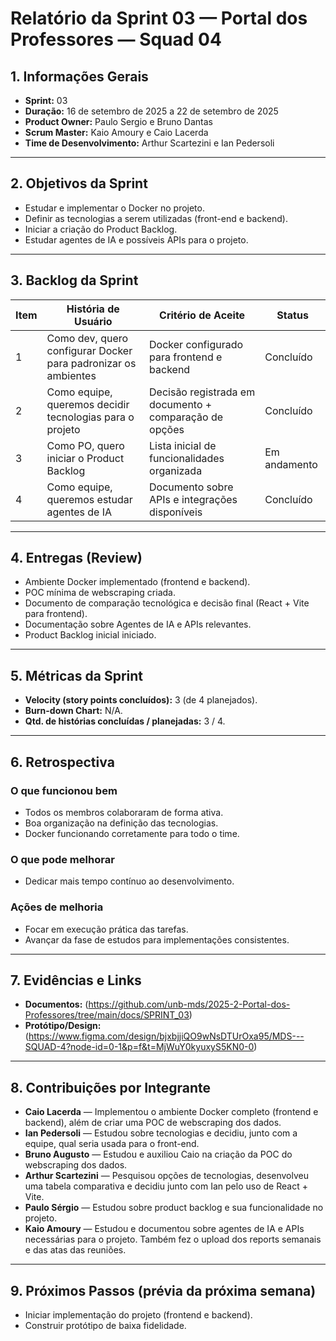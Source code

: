 # Relatório da Sprint 03 — Portal dos Professores — Squad 04

## 1. Informações Gerais

* **Sprint:** 03  
* **Duração:** 16 de setembro de 2025 a 22 de setembro de 2025  
* **Product Owner:** Paulo Sergio e Bruno Dantas  
* **Scrum Master:** Kaio Amoury e Caio Lacerda  
* **Time de Desenvolvimento:** Arthur Scartezini e Ian Pedersoli  

---

## 2. Objetivos da Sprint

* Estudar e implementar o Docker no projeto.  
* Definir as tecnologias a serem utilizadas (front-end e backend).  
* Iniciar a criação do Product Backlog.  
* Estudar agentes de IA e possíveis APIs para o projeto.  

---

## 3. Backlog da Sprint

| Item | História de Usuário | Critério de Aceite | Status |
| ---- | ------------------- | ------------------ | ------- |
| 1 | Como dev, quero configurar Docker para padronizar os ambientes | Docker configurado para frontend e backend | Concluído |
| 2 | Como equipe, queremos decidir tecnologias para o projeto | Decisão registrada em documento + comparação de opções | Concluído |
| 3 | Como PO, quero iniciar o Product Backlog | Lista inicial de funcionalidades organizada | Em andamento |
| 4 | Como equipe, queremos estudar agentes de IA | Documento sobre APIs e integrações disponíveis | Concluído |

---

## 4. Entregas (Review)

* Ambiente Docker implementado (frontend e backend).  
* POC mínima de webscraping criada.  
* Documento de comparação tecnológica e decisão final (React + Vite para frontend).  
* Documentação sobre Agentes de IA e APIs relevantes.  
* Product Backlog inicial iniciado.  

---

## 5. Métricas da Sprint

* **Velocity (story points concluídos):** 3 (de 4 planejados).  
* **Burn-down Chart:** N/A.  
* **Qtd. de histórias concluídas / planejadas:** 3 / 4.  

---

## 6. Retrospectiva

### O que funcionou bem
* Todos os membros colaboraram de forma ativa.  
* Boa organização na definição das tecnologias.  
* Docker funcionando corretamente para todo o time.  

### O que pode melhorar
* Dedicar mais tempo contínuo ao desenvolvimento.  

### Ações de melhoria
* Focar em execução prática das tarefas.  
* Avançar da fase de estudos para implementações consistentes.  

---

## 7. Evidências e Links

* **Documentos:** (https://github.com/unb-mds/2025-2-Portal-dos-Professores/tree/main/docs/SPRINT_03)
* **Protótipo/Design:** (https://www.figma.com/design/bjxbjjiQO9wNsDTUrOxa95/MDS---SQUAD-4?node-id=0-1&p=f&t=MjWuY0kyuxyS5KN0-0)

---

## 8. Contribuições por Integrante

- **Caio Lacerda** — Implementou o ambiente Docker completo (frontend e backend), além de criar uma POC de webscraping dos dados.   
- **Ian Pedersoli** — Estudou sobre tecnologias e decidiu, junto com a equipe, qual seria usada para o front-end.  
- **Bruno Augusto** — Estudou e auxiliou Caio na criação da POC do webscraping dos dados.  
- **Arthur Scartezini** — Pesquisou opções de tecnologias, desenvolveu uma tabela comparativa e decidiu junto com Ian pelo uso de React + Vite.  
- **Paulo Sérgio** — Estudou sobre product backlog e sua funcionalidade no projeto.
- **Kaio Amoury** — Estudou e documentou sobre agentes de IA e APIs necessárias para o projeto. Também fez o upload dos reports semanais e das atas das reuniões.  

---

## 9. Próximos Passos (prévia da próxima semana)

- Iniciar implementação do projeto (frontend e backend).  
- Construir protótipo de baixa fidelidade.  
